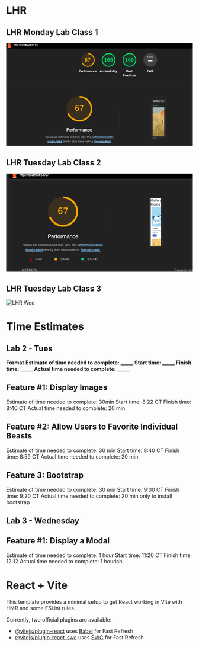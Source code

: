 # LHR
## LHR Monday Lab Class 1 

![LHR Mon](/assets/LHRMon.png)

## LHR Tuesday Lab Class 2
![LHR Tues](/assets/LHRTues.png)

## LHR Tuesday Lab Class 3
![LHR Wed](/assets/)

# Time Estimates
## Lab 2 - Tues
**Format**
**Estimate of time needed to complete: _____**
**Start time: _____**
**Finish time: _____**
**Actual time needed to complete: _____**

## Feature #1: Display Images
Estimate of time needed to complete: 30min
Start time: 8:22 CT
Finish time:  8:40 CT
Actual time needed to complete: 20 min

## Feature #2: Allow Users to Favorite Individual Beasts
Estimate of time needed to complete: 30 min
Start time: 8:40 CT
Finish time: 8:59 CT
Actual time needed to complete: 20 min

## Feature 3: Bootstrap
Estimate of time needed to complete: 30 min
Start time: 9:00 CT
Finish time: 9:20 CT
Actual time needed to complete: 20 min only to install bootstrap

## Lab 3 - Wednesday

## Feature #1: Display a Modal
Estimate of time needed to complete: 1 hour
Start time: 11:20 CT
Finish time: 12:12
Actual time needed to complete: 1 hourish

# React + Vite

This template provides a minimal setup to get React working in Vite with HMR and some ESLint rules.

Currently, two official plugins are available:

- [@vitejs/plugin-react](https://github.com/vitejs/vite-plugin-react/blob/main/packages/plugin-react/README.md) uses [Babel](https://babeljs.io/) for Fast Refresh
- [@vitejs/plugin-react-swc](https://github.com/vitejs/vite-plugin-react-swc) uses [SWC](https://swc.rs/) for Fast Refresh
